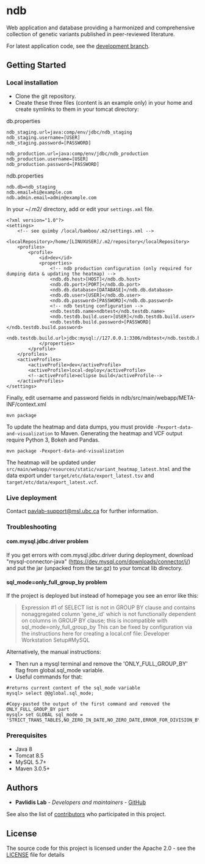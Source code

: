 # ndb
Web application and database providing a harmonized and comprehensive collection of genetic variants published in peer-reviewed literature.

For latest application code, see the [development branch](https://github.com/PavlidisLab/ndb/tree/development).

## Getting Started

### Local installation

* Clone the git repository. 
* Create these three files (content is an example only) in your home and create symlinks to them in your tomcat directory:

db.properties
```
ndb_staging.url=java:comp/env/jdbc/ndb_staging
ndb_staging.username=[USER]
ndb_staging.password=[PASSWORD]

ndb_production.url=java:comp/env/jdbc/ndb_production
ndb_production.username=[USER]
ndb_production.password=[PASSWORD]
```

ndb.properties
```
ndb.db=ndb_staging
ndb.email=hi@example.com
ndb.admin.email=admin@example.com
```

In your ~/.m2/ directory, add or edit your `settings.xml` file.
```
<?xml version="1.0"?>
<settings>
    <!-- see quimby /local/bamboo/.m2/settings.xml -->
    <localRepository>/home/[LINUXUSER]/.m2/repository</localRepository>
    <profiles>
        <profile>
            <id>dev</id>
            <properties>
                <!-- ndb production configuration (only required for dumping data & updating the heatmap) -->
                <ndb.db.host>[HOST]</ndb.db.host>
                <ndb.db.port>[PORT]</ndb.db.port>
                <ndb.db.database>[DATABASE]</ndb.db.database>
                <ndb.db.user>[USER]</ndb.db.user>
                <ndb.db.password>[PASSWORD]</ndb.db.password>
                <!-- ndb testing configuration -->
                <ndb.testdb.name>ndbtest</ndb.testdb.name>
                <ndb.testdb.build.user>[USER]</ndb.testdb.build.user>
                <ndb.testdb.build.password>[PASSWORD]</ndb.testdb.build.password>
                <ndb.testdb.build.url>jdbc:mysql://127.0.0.1:3306/ndbtest</ndb.testdb.build.url>
            </properties>
        </profile>
    </profiles>
    <activeProfiles>
        <activeProfile>dev</activeProfile>
        <activeProfile>local-deploy</activeProfile>
        <!--activeProfile>eclipse build</activeProfile-->
    </activeProfiles>
</settings>
```

Finally, edit username and password fields in ndb/src/main/webapp/META-INF/context.xml

```mvn
mvn package
```

To update the heatmap and data dumps, you must provide `-Pexport-data-and-visualization` to Maven. Generating the heatmap and VCF output require Python 3, Bokeh and Pandas.

```mvn
mvn package -Pexport-data-and-visualization
```

The heatmap will be updated under `src/main/webapp/resources/static/variant_heatmap_latest.html` and the data export under `target/etc/data/export_latest.tsv` and `target/etc/data/export_latest.vcf`.

### Live deployment
Contact pavlab-support@msl.ubc.ca for further information.

### Troubleshooting
#### com.mysql.jdbc.driver problem
If you get errors with com.mysql.jdbc.driver during deployment, download "mysql-connector-java" (https://dev.mysql.com/downloads/connector/j/) and put the jar (unpacked from the tar.gz) to your tomcat lib directory.

#### sql_mode=only_full_group_by problem
If the project is deployed but instead of homepage you see an error like this:
> Expression #1 of SELECT list is not in GROUP BY clause and contains nonaggregated column 'gene_id' which is not functionally dependent on columns in GROUP BY clause; this is incompatible with sql_mode=only_full_group_by
This can be fixed by configuration via the instructions here for creating a local.cnf file: Developer Workstation Setup#MySQL

Alternatively, the manual instructions:
* Then run a mysql terminal and remove the 'ONLY_FULL_GROUP_BY' flag from global.sql_mode variable.
* Useful commands for that:
```
#returns current content of the sql_mode variable
mysql> select @@global.sql_mode;
  
#Copy-pasted the output of the first command and removed the ONLY_FULL_GROUP_BY part
mysql> set GLOBAL sql_mode = 'STRICT_TRANS_TABLES,NO_ZERO_IN_DATE,NO_ZERO_DATE,ERROR_FOR_DIVISION_BY_ZERO,NO_AUTO_CREATE_USER,NO_ENGINE_SUBSTITUTION'
```



### Prerequisites

* Java 8
* Tomcat 8.5
* MySQL 5.7+
* Maven 3.0.5+

## Authors

* **Pavlidis Lab** - *Developers and maintainers* - [GitHub](https://github.com/PavlidisLab/)

See also the list of [contributors](https://github.com/PavlidisLab/ndb) who participated in this project.

## License

The source code for this project is licensed under the Apache 2.0 - see the [LICENSE](LICENSE) file for details
